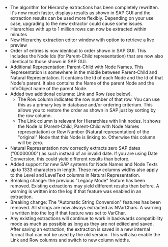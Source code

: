 * The algorithm for Hierarchy extractions has been completely rewritten. It's now much faster, displays results as shown in SAP GUI and the extraction results can be used more flexibly. Depending on your use case, upgrading to the new extractor could cause some issues.
* Hierarchies with up to 1 million rows can now be extracted within minutes
* New Hierarchy extraction editor window with option to retrieve a live preview
* Order of entries is now identical to order shown in SAP GUI. This includes the Node Ids (for Parent-Child representation) that are now also identical to those shown in SAP GUI.
* Additional Representation: Parent-Child with Node Names. This Representation is somewhere in the middle between Parent-Child and Natural Representation. It contains the Id of each Node and the Id of that Node's parent. It also contains the Name of the parent Node and the InfoObject name of the parent Node.
* Added two additional columns: Link and Row (see below).
  * The Row column indicates the row number of that row. You can use this as a primary key in database and/or ordering criterium. This allows you to restore the order as shown in SAP just by sorting by the row column.
  * The Link column is relevant for Hierarchies with link nodes. It shows the Node Id (Parent-Child, Parent-Child with Node Names representation) or Row Number (Natural representation) of the "original" Node that this Node is linking to. Otherwise this column will be zero.
* Natural Representation now correctly extracts zero SAP dates ("00000000") as such instead of an invalid date. If you are using Date Conversion, this could yield different results than before.
* Added support for new SAP systems for Node Names and Node Texts up to 1333 characters in length. These new columns widths also apply to the Level and LevelText columns in Natural Representation.
* Breaking change: the previous "Legacy Mode" feature has been removed. Existing extractions may yield different results then before. A warning is written into the log if that feature was enabled in an extraction.
* Breaking change: The "Automatic String Conversion" features has been removed. All strings are now always extracted as NVarChars. A warning is written into the log if that feature was set to VarChar.
* Any existing extractions will continue to work in backwards compatibility mode as much as possible as long as they are not edited and saved. After saving an extraction, the extraction is saved in a new internal format that can not be used by the old version. This will also enable the Link and Row columns and switch to new column widths.

